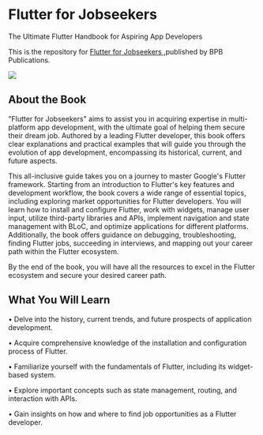 # Flutter for Jobseekers

The Ultimate Flutter Handbook for Aspiring App Developers

This is the repository for [Flutter for Jobseekers
](https://bpbonline.com/products/flutter-for-jobseekers-1?variant=42838589538504),published by BPB Publications. 

<img src="97893555126151.jpg">

## About the Book
"Flutter for Jobseekers" aims to assist you in acquiring expertise in multi-platform app development, with the ultimate goal of helping them secure their dream job. Authored by a leading Flutter developer, this book offers clear explanations and practical examples that will guide you through the evolution of app development, encompassing its historical, current, and future aspects.

This all-inclusive guide takes you on a journey to master Google's Flutter framework. Starting from an introduction to Flutter's key features and development workflow, the book covers a wide range of essential topics, including exploring market opportunities for Flutter developers. You will learn how to install and configure Flutter, work with widgets, manage user input, utilize third-party libraries and APIs, implement navigation and state management with BLoC, and optimize applications for different platforms. Additionally, the book offers guidance on debugging, troubleshooting, finding Flutter jobs, succeeding in interviews, and mapping out your career path within the Flutter ecosystem.

By the end of the book, you will have all the resources to excel in the Flutter ecosystem and secure your desired career path.

## What You Will Learn
•  Delve into the history, current trends, and future prospects of application development.

•  Acquire comprehensive knowledge of the installation and configuration process of Flutter.

•  Familiarize yourself with the fundamentals of Flutter, including its widget-based system.

•  Explore important concepts such as state management, routing, and interaction with APIs.

•  Gain insights on how and where to find job opportunities as a Flutter developer.
